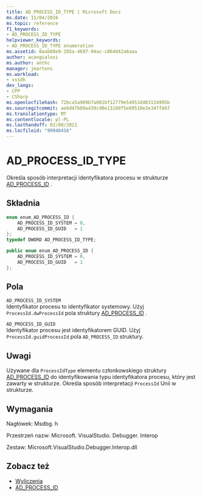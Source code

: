 ```yaml
---
title: AD_PROCESS_ID_TYPE | Microsoft Docs
ms.date: 11/04/2016
ms.topic: reference
f1_keywords:
- AD_PROCESS_ID_TYPE
helpviewer_keywords:
- AD_PROCESS_ID_TYPE enumeration
ms.assetid: 0aab80e9-285a-4697-94ac-c864d42a6aaa
author: acangialosi
ms.author: anthc
manager: jmartens
ms.workload:
- vssdk
dev_langs:
- CPP
- CSharp
ms.openlocfilehash: 72bca5a909b7a001bf12779e54953d403134995b
ms.sourcegitcommit: ae6d47b09a439cd0e13180f5e89510e3e347fd47
ms.translationtype: MT
ms.contentlocale: pl-PL
ms.lasthandoff: 02/08/2021
ms.locfileid: "99948416"
---
```

# <a name="ad_process_id_type"></a>AD_PROCESS_ID_TYPE
Określa sposób interpretacji identyfikatora procesu w strukturze [AD_PROCESS_ID](../../../extensibility/debugger/reference/ad-process-id.md) .

## <a name="syntax"></a>Składnia

```cpp
enum enum_AD_PROCESS_ID {
    AD_PROCESS_ID_SYSTEM = 0,
    AD_PROCESS_ID_GUID   = 1
};
typedef DWORD AD_PROCESS_ID_TYPE;
```

```csharp
public enum enum_AD_PROCESS_ID {
    AD_PROCESS_ID_SYSTEM = 0,
    AD_PROCESS_ID_GUID   = 1
};
```

## <a name="fields"></a>Pola
`AD_PROCESS_ID_SYSTEM`\
Identyfikator procesu to identyfikator systemowy. Użyj `ProcessId.dwProcessId` pola struktury [AD_PROCESS_ID](../../../extensibility/debugger/reference/ad-process-id.md) .

`AD_PROCESS_ID_GUID`\
Identyfikator procesu jest identyfikatorem GUID. Użyj `ProcessId.guidProcessId` pola `AD_PROCESS_ID` struktury.

## <a name="remarks"></a>Uwagi
Używane dla `ProcessIdType` elementu członkowskiego struktury [AD_PROCESS_ID](../../../extensibility/debugger/reference/ad-process-id.md) do identyfikowania typu identyfikatora procesu, który jest zawarty w strukturze. Określa sposób interpretacji `ProcessId` Unii w strukturze.

## <a name="requirements"></a>Wymagania
Nagłówek: Msdbg. h

Przestrzeń nazw: Microsoft. VisualStudio. Debugger. Interop

Zestaw: Microsoft.VisualStudio.Debugger.Interop.dll

## <a name="see-also"></a>Zobacz też
- [Wyliczenia](../../../extensibility/debugger/reference/enumerations-visual-studio-debugging.md)
- [AD_PROCESS_ID](../../../extensibility/debugger/reference/ad-process-id.md)

